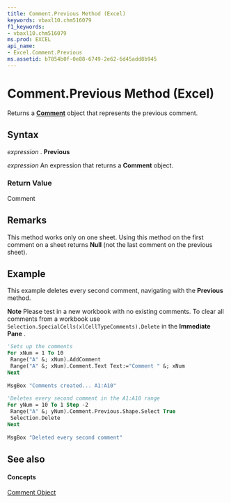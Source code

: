 ```yaml
---
title: Comment.Previous Method (Excel)
keywords: vbaxl10.chm516079
f1_keywords:
- vbaxl10.chm516079
ms.prod: EXCEL
api_name:
- Excel.Comment.Previous
ms.assetid: b7854b0f-0e88-6749-2e62-6d45add8b945
---
```



# Comment.Previous Method (Excel)

Returns a  **[Comment](comment-object-excel.md)** object that represents the previous comment.


## Syntax

 _expression_ . **Previous**

 _expression_ An expression that returns a **Comment** object.


### Return Value

Comment


## Remarks

This method works only on one sheet. Using this method on the first comment on a sheet returns  **Null** (not the last comment on the previous sheet).


## Example

This example deletes every second comment, navigating with the  **Previous** method.


 **Note**  Please test in a new workbook with no existing comments. To clear all comments from a workbook use  `Selection.SpecialCells(xlCellTypeComments).Delete` in the **Immediate Pane** .


```vb
'Sets up the comments 
For xNum = 1 To 10 
 Range("A" &; xNum).AddComment 
 Range("A" &; xNum).Comment.Text Text:="Comment " &; xNum 
Next 
 
MsgBox "Comments created... A1:A10" 
 
'Deletes every second comment in the A1:A10 range 
For yNum = 10 To 1 Step -2 
 Range("A" &; yNum).Comment.Previous.Shape.Select True 
 Selection.Delete 
Next 
 
MsgBox "Deleted every second comment"
```


## See also


#### Concepts


[Comment Object](comment-object-excel.md)

